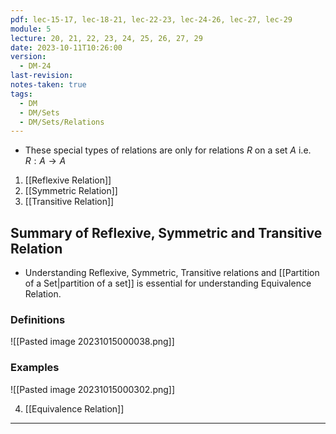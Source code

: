 ```yaml
---
pdf: lec-15-17, lec-18-21, lec-22-23, lec-24-26, lec-27, lec-29
module: 5
lecture: 20, 21, 22, 23, 24, 25, 26, 27, 29
date: 2023-10-11T10:26:00
version:
  - DM-24
last-revision: 
notes-taken: true
tags:
  - DM
  - DM/Sets
  - DM/Sets/Relations
---
```


- These special types of relations are only for relations $R$ on a set $A$ i.e. $R : A \rightarrow A$

1. [[Reflexive Relation]]
2. [[Symmetric Relation]]
3. [[Transitive Relation]]

## Summary of Reflexive, Symmetric and Transitive Relation
- Understanding Reflexive, Symmetric, Transitive relations and [[Partition of a Set|partition of a set]] is essential for understanding Equivalence Relation.

### Definitions
![[Pasted image 20231015000038.png]]

### Examples
![[Pasted image 20231015000302.png]]


4. [[Equivalence Relation]]

----
